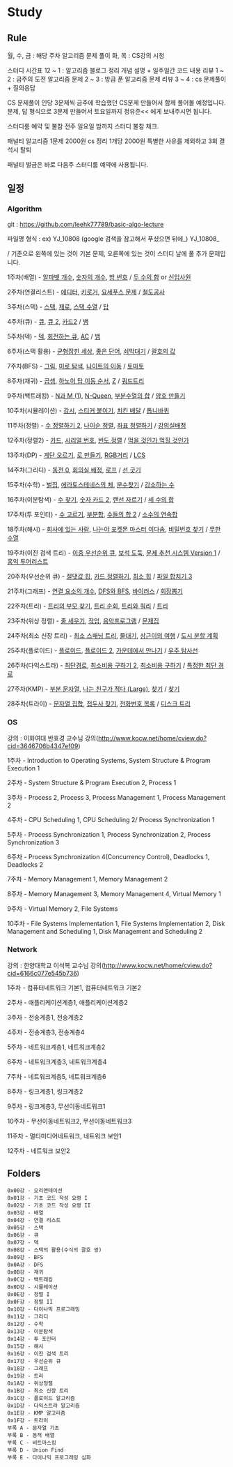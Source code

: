 # Study

## Rule
월, 수, 금 : 해당 주차 알고리즘 문제 풀이
화, 목 : CS강의 시청

스터디 시간표
12 ~ 1 : 알고리즘 블로그 정리 개념 설명 + 일주일간 코드 내용 리뷰 
1 ~ 2 : 금주의 도전 알고리즘 문제
2 ~ 3 : 방금 푼 알고리즘 문제 리뷰
3 ~ 4 : cs 문제풀이 + 질의응답

CS 문제풀이
인당 3문제씩 금주에 학습했던 CS문제 만들어서 함께 풀어볼 예정입니다. 문제, 답 형식으로 3문제 만들어서 토요일까지 정유준<< 에게 보내주시면 됩니다.

스터디룸 예약 및 불참
전주 일요일 밤까지 스터디 불참 체크.

패널티
알고리즘 1문제 2000원
cs 정리 1개당 2000원
특별한 사유를 제외하고 3회 결석시 탈퇴

패널티 벌금은 바로 다음주 스터디룸 예약에 사용됩니다. 

## 일정

### Algorithm

git : https://github.com/leehk77789/basic-algo-lecture

파일명 형식 : ex) YJ_10808    (google 검색을 참고해서 푸셨으면 뒤에_) YJ_10808_

/ 기준으로 왼쪽에 있는 것이 기본 문제, 오른쪽에 있는 것이 스터디 날에 풀 추가 문제입니다.

1주차(배열) - [알파벳 개수](https://www.acmicpc.net/problem/10808), [숫자의 개수](https://www.acmicpc.net/problem/2577), [방 번호](https://www.acmicpc.net/problem/1475)  / [두 수의 합](https://www.acmicpc.net/problem/3273) or [신입사원](https://www.acmicpc.net/problem/1946)

2주차(연결리스트) - [에디터](https://www.acmicpc.net/problem/1406), [키로거](https://www.acmicpc.net/problem/5397), [요세푸스 문제](https://www.acmicpc.net/problem/1158) / [철도공사](https://www.acmicpc.net/problem/23309)

3주차(스택) - [스택](https://www.acmicpc.net/problem/10828), [제로](https://www.acmicpc.net/problem/10773), [스택 수열](https://www.acmicpc.net/problem/1874) / [탑](https://www.acmicpc.net/problem/2493)

4주차(큐) - [큐](https://www.acmicpc.net/problem/10845), [큐 2](https://www.acmicpc.net/problem/18258), [카드2](https://www.acmicpc.net/problem/2164) / [뱀](https://www.acmicpc.net/problem/3190)

5주차(덱) - [덱](https://www.acmicpc.net/problem/10866), [회전하는 큐](https://www.acmicpc.net/problem/1021), [AC](https://www.acmicpc.net/problem/5430) / [뱀](https://www.acmicpc.net/problem/3190)

6주차(스택 활용) - [균형잡힌 세상](https://www.acmicpc.net/problem/4949), [좋은 단어](https://www.acmicpc.net/problem/3986), [쇠막대기](https://www.acmicpc.net/problem/10799) / [괄호의 값](https://www.acmicpc.net/problem/2504)

7주차(BFS) - [그림](https://www.acmicpc.net/problem/1926), [미로 탐색](https://www.acmicpc.net/problem/2178), [나이트의 이동](https://www.acmicpc.net/problem/7562) / [토마토](https://www.acmicpc.net/problem/7576)

8주차(재귀) - [곱셈](https://www.acmicpc.net/problem/1629), [하노이 탑 이동 순서](https://www.acmicpc.net/problem/11729), [Z](https://www.acmicpc.net/problem/1074) / [쿼드트리](https://www.acmicpc.net/problem/1992)

9주차(백트래킹) - [N과 M (1)](https://www.acmicpc.net/problem/15649), [N-Queen](https://www.acmicpc.net/problem/9663), [부분수열의 합](https://www.acmicpc.net/problem/1182) / [암호 만들기](https://www.acmicpc.net/problem/1759)

10주차(시뮬레이션) - [감시](https://www.acmicpc.net/problem/15683), [스티커 붙이기](https://www.acmicpc.net/problem/18808), [치킨 배달](https://www.acmicpc.net/problem/15686) / [톱니바퀴](https://www.acmicpc.net/problem/14891)

11주차(정렬) - [수 정렬하기 2](https://www.acmicpc.net/problem/2751), [나이순 정렬](https://www.acmicpc.net/problem/10814), [좌표 정렬하기](https://www.acmicpc.net/problem/11650) / [강의실배정](https://www.acmicpc.net/problem/11000)

12주차(정렬2) - [카드](https://www.acmicpc.net/problem/11652), [시리얼 번호](https://www.acmicpc.net/problem/1431), [빈도 정렬](https://www.acmicpc.net/problem/2910) / [먹을 것인가 먹힐 것인가](https://www.acmicpc.net/problem/7795)

13주차(DP) - [계단 오르기](https://www.acmicpc.net/problem/2579), [로 만들기](https://www.acmicpc.net/problem/1463), [RGB거리](https://www.acmicpc.net/problem/1149) / [LCS](https://www.acmicpc.net/problem/9251)

14주차(그리디) - [동전 0](https://www.acmicpc.net/problem/11047), [회의실 배정](https://www.acmicpc.net/problem/1931), [로프](https://www.acmicpc.net/problem/2217) / [선 긋기](https://www.acmicpc.net/problem/2170)

15주차(수학) - [벌집](https://www.acmicpc.net/problem/2292), [에라토스테네스의 체](https://www.acmicpc.net/problem/2960), [분수찾기](https://www.acmicpc.net/problem/1193) / [감소하는 수](https://www.acmicpc.net/problem/1038)

16주차(이분탐색) - [수 찾기](https://www.acmicpc.net/problem/1920), [숫자 카드 2](https://www.acmicpc.net/problem/10816), [랜선 자르기](https://www.acmicpc.net/problem/1654) / [세 수의 합](https://www.acmicpc.net/problem/2295)

17주차(투 포인터) - [수 고르기](https://www.acmicpc.net/problem/2230), [부분합](https://www.acmicpc.net/problem/1806), [수들의 합 2](https://www.acmicpc.net/problem/2003) / [소수의 연속합](https://www.acmicpc.net/problem/1644)

18주차(해시) - [회사에 있는 사람](https://www.acmicpc.net/problem/7785), [나는야 포켓몬 마스터 이다솜](https://www.acmicpc.net/problem/1620), [비밀번호 찾기](https://www.acmicpc.net/problem/17219) / [무한 수열](https://www.acmicpc.net/problem/1351)

19주차(이진 검색 트리) - [이중 우선순위 큐](https://www.acmicpc.net/problem/7662), [보석 도둑](https://www.acmicpc.net/problem/1202), [문제 추천 시스템 Version 1](https://www.acmicpc.net/problem/21939) / [홍익 투어리스트](https://www.acmicpc.net/problem/23326)

20주차(우선순위 큐) - [절댓값 힙](https://www.acmicpc.net/problem/11286), [카드 정렬하기](https://www.acmicpc.net/problem/1715), [최소 힙](https://www.acmicpc.net/problem/1927) / [파일 합치기 3](https://www.acmicpc.net/problem/13975)

21주차(그래프) - [연결 요소의 개수](https://www.acmicpc.net/problem/11724), [DFS와 BFS](https://www.acmicpc.net/problem/1260), [바이러스](https://www.acmicpc.net/problem/2606) / [회장뽑기](https://www.acmicpc.net/problem/2660)

22주차(트리) - [트리의 부모 찾기](https://www.acmicpc.net/problem/11725), [트리 순회](https://www.acmicpc.net/problem/1991), [트리와 쿼리](https://www.acmicpc.net/problem/15681) / [트리](https://www.acmicpc.net/problem/4803)

23주차(위상 정렬) - [줄 세우기](https://www.acmicpc.net/problem/2252), [작업](https://www.acmicpc.net/problem/2056), [음악프로그램](https://www.acmicpc.net/problem/2623) / [문제집](https://www.acmicpc.net/problem/1766)

24주차(최소 신장 트리) - [최소 스패닝 트리](https://www.acmicpc.net/problem/1197), [물대기](https://www.acmicpc.net/problem/1368), [상근이의 여행](https://www.acmicpc.net/problem/9372) / [도시 분할 계획](https://www.acmicpc.net/problem/1647)

25주차(플로이드) - [플로이드](https://www.acmicpc.net/problem/11404), [플로이드 2](https://www.acmicpc.net/problem/11780), [가운데에서 만나기](https://www.acmicpc.net/problem/21940) / [우주 탐사선](https://www.acmicpc.net/problem/17182)

26주차(다익스트라) - [최단경로](https://www.acmicpc.net/problem/1753), [최소비용 구하기 2](https://www.acmicpc.net/problem/11779), [최소비용 구하기](https://www.acmicpc.net/problem/1916) / [특정한 최단 경로](https://www.acmicpc.net/problem/1504)

27주차(KMP) - [부분 문자열](https://www.acmicpc.net/problem/16916), [나는 친구가 적다 (Large)](https://www.acmicpc.net/problem/16172), [찾기](https://www.acmicpc.net/problem/1786) / [찾기](https://www.acmicpc.net/problem/1786)

28주차(트라이) - [문자열 집합](https://www.acmicpc.net/problem/14425), [접두사 찾기](https://www.acmicpc.net/problem/14426), [전화번호 목록](https://www.acmicpc.net/problem/5052) / [디스크 트리](https://www.acmicpc.net/problem/7432)

### OS

강의 : 이화여대 반효경 교수님 강의(http://www.kocw.net/home/cview.do?cid=3646706b4347ef09)

1주차 - Introduction to Operating Systems, System Structure & Program Execution 1

2주차 - System Structure & Program Execution 2, Process 1

3주차 - Process 2, Process 3, Process Management 1, Process Management 2

4주차 - CPU Scheduling 1, CPU Scheduling 2/ Process Synchronization 1

5주차 - Process Synchronization 1, Process Synchronization 2, Process Synchronization 3

6주차 - Process Synchronization 4(Concurrency Control), Deadlocks 1, Deadlocks 2

7주차 - Memory Management 1, Memory Management 2

8주차 - Memory Management 3, Memory Management 4, Virtual Memory 1

9주차 - Virtual Memory 2, File Systems

10주차 - File Systems Implementation 1, File Systems Implementation 2, Disk Management and Scheduling 1, Disk Management and Scheduling 2

### Network

강의 : 한양대학교 이석복 교수님 강의(http://www.kocw.net/home/cview.do?cid=6166c077e545b736)

1주차 - 컴퓨터네트워크 기본1, 컴퓨터네트워크 기본2

2주차 - 애플리케이션계층1, 애플리케이션계층2

3주차 - 전송계층1, 전송계층2

4주차 - 전송계층3, 전송계층4

5주차 - 네트워크계층1, 네트워크계층2

6주차 - 네트워크계층3, 네트워크계층4

7주차 - 네트워크계층5, 네트워크계층6

8주차 - 링크계층1, 링크계층2

9주차 - 링크계층3, 무선이동네트워크1

10주차 - 무선이동네트워크2, 무선이동네트워크3

11주차 - 멀티미디어네트워크, 네트워크 보안1

12주차 - 네트워크 보안2

## Folders

```
0x00강 - 오리엔테이션
0x01강 - 기초 코드 작성 요령 I
0x02강 - 기초 코드 작성 요령 II
0x03강 - 배열
0x04강 - 연결 리스트
0x05강 - 스택
0x06강 - 큐
0x07강 - 덱
0x08강 - 스택의 활용(수식의 괄호 쌍)
0x09강 - BFS
0x0A강 - DFS
0x0B강 - 재귀
0x0C강 - 백트래킹
0x0D강 - 시뮬레이션
0x0E강 - 정렬 I
0x0F강 - 정렬 II
0x10강 - 다이나믹 프로그래밍
0x11강 - 그리디
0x12강 - 수학
0x13강 - 이분탐색
0x14강 - 투 포인터
0x15강 - 해시
0x16강 - 이진 검색 트리
0x17강 - 우선순위 큐
0x18강 - 그래프
0x19강 - 트리
0x1A강 - 위상정렬
0x1B강 - 최소 신장 트리
0x1C강 - 플로이드 알고리즘
0x1D강 - 다익스트라 알고리즘
0x1E강 - KMP 알고리즘 
0x1F강 - 트라이
부록 A - 문자열 기초
부록 B - 동적 배열
부록 C - 비트마스킹
부록 D - Union Find
부록 E - 다이나믹 프로그래밍 심화
```

